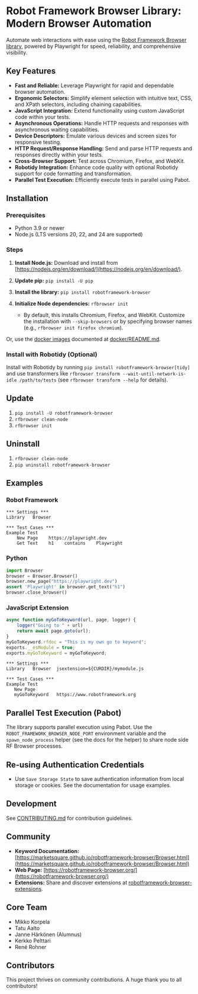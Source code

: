 # Robot Framework Browser Library: Modern Browser Automation

Automate web interactions with ease using the [Robot Framework Browser library](https://github.com/MarketSquare/robotframework-browser), powered by Playwright for speed, reliability, and comprehensive visibility.

## Key Features

*   **Fast and Reliable:** Leverage Playwright for rapid and dependable browser automation.
*   **Ergonomic Selectors:** Simplify element selection with intuitive text, CSS, and XPath selectors, including chaining capabilities.
*   **JavaScript Integration:** Extend functionality using custom JavaScript code within your tests.
*   **Asynchronous Operations:**  Handle HTTP requests and responses with asynchronous waiting capabilities.
*   **Device Descriptors:** Emulate various devices and screen sizes for responsive testing.
*   **HTTP Request/Response Handling:**  Send and parse HTTP requests and responses directly within your tests.
*   **Cross-Browser Support:**  Test across Chromium, Firefox, and WebKit.
*   **Robotidy Integration:**  Enhance code quality with optional Robotidy support for code formatting and transformation.
*   **Parallel Test Execution:**  Efficiently execute tests in parallel using Pabot.

## Installation

### Prerequisites

*   Python 3.9 or newer
*   Node.js (LTS versions 20, 22, and 24 are supported)

### Steps

1.  **Install Node.js:** Download and install from [https://nodejs.org/en/download/](https://nodejs.org/en/download/).
2.  **Update pip:** `pip install -U pip`
3.  **Install the library:** `pip install robotframework-browser`
4.  **Initialize Node dependencies:** `rfbrowser init`

    *   By default, this installs Chromium, Firefox, and WebKit. Customize the installation with `--skip-browsers` or by specifying browser names (e.g., `rfbrowser init firefox chromium`).

Or, use the [docker images](https://github.com/MarketSquare/robotframework-browser/pkgs/container/robotframework-browser%2Frfbrowser-stable)
documented at [docker/README.md](https://github.com/MarketSquare/robotframework-browser/blob/main/docker/README.md).

### Install with Robotidy (Optional)

Install with Robotidy by running `pip install robotframework-browser[tidy]` and use transformers like
`rfbrowser transform --wait-until-network-is-idle /path/to/tests` (see `rfbrowser transform --help` for details).

## Update

1.  `pip install -U robotframework-browser`
2.  `rfbrowser clean-node`
3.  `rfbrowser init`

## Uninstall

1.  `rfbrowser clean-node`
2.  `pip uninstall robotframework-browser`

## Examples

### Robot Framework

```robotframework
*** Settings ***
Library   Browser

*** Test Cases ***
Example Test
    New Page    https://playwright.dev
    Get Text    h1    contains    Playwright
```

### Python

```python
import Browser
browser = Browser.Browser()
browser.new_page("https://playwright.dev")
assert 'Playwright' in browser.get_text("h1")
browser.close_browser()
```

### JavaScript Extension

```javascript
async function myGoToKeyword(url, page, logger) {
    logger("Going to " + url)
    return await page.goto(url);
}
myGoToKeyword.rfdoc = "This is my own go to keyword";
exports.__esModule = true;
exports.myGoToKeyword = myGoToKeyword;
```

```robotframework
*** Settings ***
Library   Browser  jsextension=${CURDIR}/mymodule.js

*** Test Cases ***
Example Test
   New Page
   myGoToKeyword   https://www.robotframework.org
```

## Parallel Test Execution (Pabot)

The library supports parallel execution using Pabot. Use the `ROBOT_FRAMEWORK_BROWSER_NODE_PORT` environment variable and the `spawn_node_process` helper (see the docs for the helper) to share node side RF Browser processes.

## Re-using Authentication Credentials

*   Use `Save Storage State` to save authentication information from local storage or cookies. See the documentation for usage examples.

## Development

See [CONTRIBUTING.md](CONTRIBUTING.md) for contribution guidelines.

## Community

*   **Keyword Documentation:** [https://marketsquare.github.io/robotframework-browser/Browser.html](https://marketsquare.github.io/robotframework-browser/Browser.html)
*   **Web Page:** [https://robotframework-browser.org/](https://robotframework-browser.org/)
*   **Extensions:**  Share and discover extensions at [robotframework-browser-extensions](https://github.com/MarketSquare/robotframework-browser-extensions).

## Core Team

*   Mikko Korpela
*   Tatu Aalto
*   Janne Härkönen (Alumnus)
*   Kerkko Pelttari
*   René Rohner

## Contributors

This project thrives on community contributions.  A huge thank you to all contributors!

<!-- ALL-CONTRIBUTORS-LIST:START -->
<!-- prettier-ignore-start -->
<!-- markdownlint-disable -->
<!-- Add Contributors section content from the original README here. -->
</table>
<!-- markdownlint-restore -->
<!-- prettier-ignore-end -->

<!-- ALL-CONTRIBUTORS-LIST:END -->